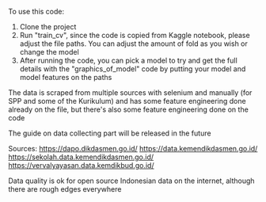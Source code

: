 To use this code:
1. Clone the project
2. Run "train_cv", since the code is copied from Kaggle notebook, please adjust the file paths. You can adjust the amount of fold as you wish or change the model
3. After running the code, you can pick a model to try and get the full details with the "graphics_of_model" code by putting your model and model features on the paths

The data is scraped from multiple sources with selenium and manually (for SPP and some of the Kurikulum) and has some feature engineering done already on the file, but there's also some feature engineering done on the code

The guide on data collecting part will be released in the future

Sources:
https://dapo.dikdasmen.go.id/
https://data.kemendikdasmen.go.id/
https://sekolah.data.kemendikdasmen.go.id/
https://vervalyayasan.data.kemdikbud.go.id/



Data quality is ok for open source Indonesian data on the internet, although there are rough edges everywhere
